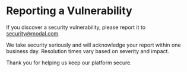 # Reporting a Vulnerability

If you discover a security vulnerability, please report it to security@modal.com.

We take security seriously and will acknowledge your report within one business day. Resolution times vary based on severity and impact.

Thank you for helping us keep our platform secure.
